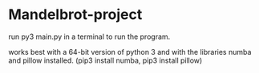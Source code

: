 # Mandelbrot-project

run py3 main.py in a terminal to run the program.

works best with a 64-bit version of python 3 and with the libraries numba and pillow installed.
(pip3 install numba, pip3 install pillow)

